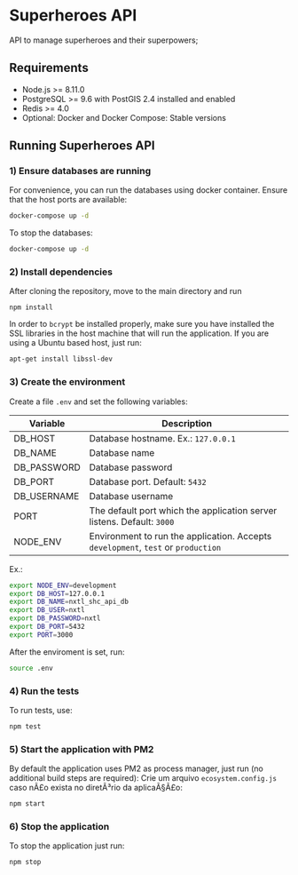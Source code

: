 # Superheroes API
API to manage superheroes and their superpowers;

## Requirements
* Node.js >= 8.11.0
* PostgreSQL >= 9.6 with PostGIS 2.4 installed and enabled
* Redis >= 4.0
* Optional: Docker and Docker Compose: Stable versions

## Running Superheroes API
### 1) Ensure databases are running
For convenience, you can run the databases using docker container. Ensure that the host ports are available:
```bash
docker-compose up -d
```
To stop the databases:
```bash
docker-compose up -d
```

### 2) Install dependencies
After cloning the repository, move to the main directory and run
```git
npm install
```
In order to `bcrypt` be installed properly, make sure you have installed the SSL libraries in the host machine that will run the application. If you are using a Ubuntu based host, just run:
```bash
apt-get install libssl-dev
```

### 3) Create the environment
Create a file `.env` and set the following variables:

| Variable | Description |
|----------|-------------|
|DB_HOST|Database hostname. Ex.: `127.0.0.1`|
|DB_NAME|Database name|
|DB_PASSWORD|Database password|
|DB_PORT|Database port. Default: `5432`|
|DB_USERNAME|Database username|
|PORT| The default port which the application server listens. Default: `3000`|
|NODE_ENV|Environment to run the application. Accepts `development`, `test` or `production`|

Ex.:
```bash
export NODE_ENV=development
export DB_HOST=127.0.0.1
export DB_NAME=nxtl_shc_api_db
export DB_USER=nxtl
export DB_PASSWORD=nxtl
export DB_PORT=5432
export PORT=3000
```

After the enviroment is set, run:
```bash
source .env
```

### 4) Run the tests
To run tests, use:
```bash
npm test
```

### 5) Start the application with PM2
By default the application uses PM2 as process manager, just run (no additional build steps are required):
Crie um arquivo `ecosystem.config.js` caso nÃ£o exista no diretÃ³rio da aplicaÃ§Ã£o: 
```bash
npm start
```

### 6) Stop the application
To stop the application just run:
```bash
npm stop
```
